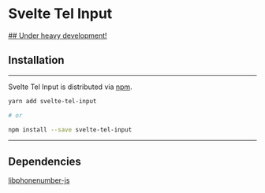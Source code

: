 # Svelte Tel Input

<ins>## Under heavy development!</ins>

## Installation

---

Svelte Tel Input is distributed via [npm](https://www.npmjs.com/package/svelte-tel-input).

```sh
yarn add svelte-tel-input

# or

npm install --save svelte-tel-input
```

---

## Dependencies

[libphonenumber-js](https://gitlab.com/catamphetamine/libphonenumber-js)
